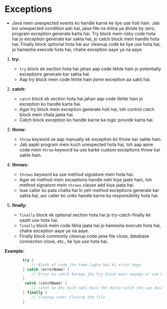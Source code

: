 # Exceptions

- Java mein unexpected events ko handle karne ke liye use hoti hain. Jab koi unexpected condition aati hai, jaise file na milna ya divide by zero, program exception generate karta hai. Try block mein risky code hota hai jo exception generate kar sakta hai, jo catch block mein handle hota hai. Finally block optional hota hai aur cleanup code ke liye use hota hai, jo hamesha execute hota hai, chahe exception aaye ya na aaye.

1. **try:**

   - `try` block ek section hota hai jahan aap code likhte hain jo potentially exceptions generate kar sakta hai.
   - Aap try block mein code likhte hain jisme exception aa sakti hai.

2. **catch:**

   - `catch` block ek section hota hai jahan aap code likhte hain jo exception ko handle karta hai.
   - Agar try block mein exception generate hoti hai, toh control catch block mein chala jaata hai.
   - Catch block exception ko handle karne ka logic provide karta hai.

3. **throw:**

   - `throw` keyword se aap manually ek exception ko throw kar sakte hain.
   - Jab aapki program mein kuch unexpected hota hai, toh aap apne code mein `throw` keyword ka use karke custom exceptions throw kar sakte hain.

4. **throws:**

   - `throws` keyword ka use method signature mein hota hai.
   - Agar ek method mein exceptions handle nahi kiye jaate hain, toh method signature mein `throws` clause add kiya jaata hai.
   - Isse caller ko pata chalta hai ki yeh method exceptions generate kar sakta hai, aur caller ko unko handle karne ka responsibility hota hai.

5. **finally:**
   - `finally` block ek optional section hota hai jo try-catch-finally ke saath use hota hai.
   - `finally` block mein code likha jaata hai jo hamesha execute hota hai, chahe exception aaye ya na aaye.
   - Finally block commonly cleanup code jaise file close, database connection close, etc., ke liye use hota hai.

**Example:**

```java
        try {
            // Block of code jho tume lagta hai ki error dega
        } catch (errorName) {
            // Error ko catch karega jho try block main aayega or use bacch jayega
        }
         catch (catchName) {
            // catch se bhi kuch nahi huva tho dusra catch jho use dusra option hog jho error throw nahi karega
        } finally {
            // Cleanup code: Closing the file
        }
```

